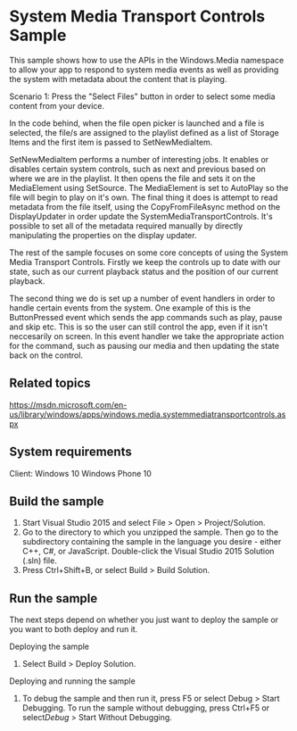 <!---
  category: AudioVideoAndCamera
--->

# System Media Transport Controls Sample

This sample shows how to use the APIs in the Windows.Media namespace to allow your app to respond to system media events as well as providing the system with metadata about the content that is playing. 

Scenario 1:
Press the "Select Files" button in order to select some media content from your device. 

In the code behind, when the file open picker is launched and a file is selected, the file/s are assigned to the playlist defined as a list of Storage Items and the first item is passed to SetNewMediaItem. 

SetNewMediaItem performs a number of interesting jobs. It enables or disables certain system controls, such as next and previous based on where we are in the playlist. It then opens the file and sets it 
on the MediaElement using SetSource. The MediaElement is set to AutoPlay so the file will begin to play on it's own. The final thing it does is attempt to read metadata from the file 
itself, using the CopyFromFileAsync method on the DisplayUpdater in order update the SystemMediaTransportControls. It's possible to set all of the metadata required manually by directly manipulating the properties on
the display updater.

The rest of the sample focuses on some core concepts of using the System Media Transport Controls. Firstly we keep the controls up to date with our state, such as our current playback status and the position of our current playback. 

The second thing we do is set up a number of event handlers in order to handle certain events from the system. One example of this is the ButtonPressed event which sends the app commands such as play, pause and skip etc.
This is so the user can still control the app, even if it isn't neccesarily on screen. In this event handler we take the appropriate action for the command, such as pausing our media and then updating the state back on the control.

Related topics
----------------------------

https://msdn.microsoft.com/en-us/library/windows/apps/windows.media.systemmediatransportcontrols.aspx

System requirements
----------------------------

Client: 
Windows 10
Windows Phone 10 


Build the sample
----------------------------

1. Start Visual Studio 2015 and select File > Open > Project/Solution.
2. Go to the directory to which you unzipped the sample. Then go to the subdirectory containing the sample in the language you desire - either C++, C#, or JavaScript. Double-click the Visual Studio 2015 Solution (.sln) file.
3. Press Ctrl+Shift+B, or select Build > Build Solution.

Run the sample
----------------------------

The next steps depend on whether you just want to deploy the sample or you want to both deploy and run it.

Deploying the sample
1. Select Build > Deploy Solution.

Deploying and running the sample
1. To debug the sample and then run it, press F5 or select Debug > Start Debugging. To run the sample without debugging, press Ctrl+F5 or select*Debug* > Start Without Debugging.



